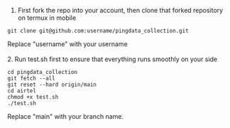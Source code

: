 1. First fork the repo into your account, then clone that forked repository on termux in mobile
```
git clone git@github.com:username/pingdata_collection.git

```
Replace "username" with your username</br>
  </br>
2. Run test.sh first to ensure that everything runs smoothly on your side
```
cd pingdata_collection
git fetch --all
git reset --hard origin/main
cd airtel
chmod +x test.sh
./test.sh
```
Replace "main" with your branch name.
